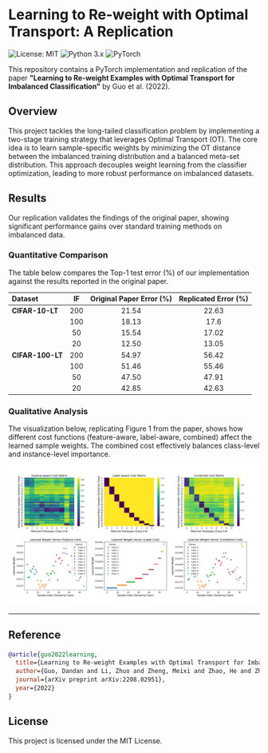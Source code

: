 # Learning to Re-weight with Optimal Transport: A  Replication

![License: MIT](https://img.shields.io/badge/License-MIT-yellow.svg)
![Python 3.x](https://img.shields.io/badge/python-3.x-blue.svg)
![PyTorch](https://img.shields.io/badge/PyTorch-%23EE4C2C.svg?style=flat&logo=PyTorch&logoColor=white)

This repository contains a PyTorch implementation and replication of the paper **"Learning to Re-weight Examples with Optimal Transport for Imbalanced Classification"** by Guo et al. (2022).

## Overview

This project tackles the long-tailed classification problem by implementing a two-stage training strategy that leverages Optimal Transport (OT). The core idea is to learn sample-specific weights by minimizing the OT distance between the imbalanced training distribution and a balanced meta-set distribution. This approach decouples weight learning from the classifier optimization, leading to more robust performance on imbalanced datasets.




## Results
Our replication validates the findings of the original paper, showing significant performance gains over standard training methods on imbalanced data.

### Quantitative Comparison
The table below compares the Top-1 test error (\%) of our implementation against the results reported in the original paper.

| Dataset        | IF  | Original Paper Error (\%) | Replicated Error (\%) |
| :------------- | :-: | :-----------------------: | :-------------------: |
| **CIFAR-10-LT**| 200 |           21.54           |         22.63         |
|                | 100 |           18.13           |         17.6        |
|                | 50  |           15.54           |         17.02         |
|                | 20  |           12.50           |         13.05        |
| **CIFAR-100-LT**| 200 |           54.97           |         56.42         |
|                | 100 |           51.46           |         55.46         |
|                | 50  |           47.50           |         47.91         |
|                | 20  |           42.85           |         42.63         |


### Qualitative Analysis
The visualization below, replicating Figure 1 from the paper, shows how different cost functions (feature-aware, label-aware, combined) affect the learned sample weights. The combined cost effectively balances class-level and instance-level importance.

![Replicated Figure 1 Visualization](Figure_1.png)

---
## Reference

```bibtex
@article{guo2022learning,
  title={Learning to Re-weight Examples with Optimal Transport for Imbalanced Classification},
  author={Guo, Dandan and Li, Zhuo and Zheng, Meixi and Zhao, He and Zhou, Mingyuan and Zha, Hongyuan},
  journal={arXiv preprint arXiv:2208.02951},
  year={2022}
}
```

## License
This project is licensed under the MIT License.
